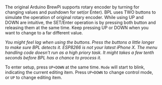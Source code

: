 The original Arduino BrewPi supports rotary encoder by turning for changing values and pushdown for set(or Enter).  BPL uses TWO buttons to simulate the operation of original rotary encoder. While using UP and DOWN are intuitive, the SET/Enter operation is by pressing both button and releasing them at the same time. Keep pressing UP or DOWN when you want to change to a far different value.

_You might feel lag when using the buttons. Press the buttons a little longer to make sure BPL detects it. ESP8266 is not your latest iPhone X. The menu handling code doesn't run as a high priory task. It might takes a few tenth seconds before BPL has a chance to process it._

To enter setup, press `UP+DOWN` at the same time. `Mode` will start to blink, indicating the current editing item.  Press `UP+DOWN` to change control mode, or `UP` to change editing item. 

